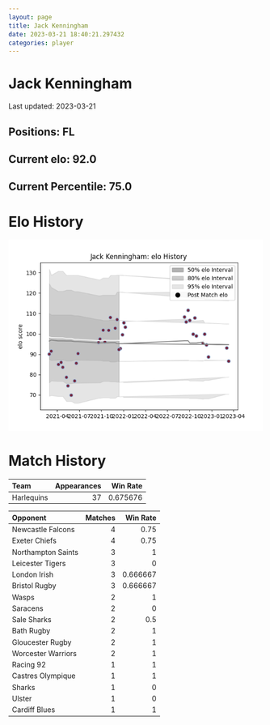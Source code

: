 ```yaml
---  
layout: page  
title: Jack Kenningham  
date: 2023-03-21 18:40:21.297432  
categories: player  
---
```

# Jack Kenningham


Last updated: 2023-03-21
## Positions: FL

## Current elo: 92.0

## Current Percentile: 75.0

# Elo History


![elo history](history_JackKenningham.png)
# Match History


| Team       |   Appearances |   Win Rate |
|:-----------|--------------:|-----------:|
| Harlequins |            37 |   0.675676 |

| Opponent           |   Matches |   Win Rate |
|:-------------------|----------:|-----------:|
| Newcastle Falcons  |         4 |   0.75     |
| Exeter Chiefs      |         4 |   0.75     |
| Northampton Saints |         3 |   1        |
| Leicester Tigers   |         3 |   0        |
| London Irish       |         3 |   0.666667 |
| Bristol Rugby      |         3 |   0.666667 |
| Wasps              |         2 |   1        |
| Saracens           |         2 |   0        |
| Sale Sharks        |         2 |   0.5      |
| Bath Rugby         |         2 |   1        |
| Gloucester Rugby   |         2 |   1        |
| Worcester Warriors |         2 |   1        |
| Racing 92          |         1 |   1        |
| Castres Olympique  |         1 |   1        |
| Sharks             |         1 |   0        |
| Ulster             |         1 |   0        |
| Cardiff Blues      |         1 |   1        |